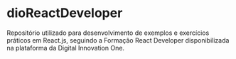# dioReactDeveloper
Repositório utilizado para desenvolvimento de exemplos e exercícios práticos em React.js, seguindo a Formação React Developer disponibilizada na plataforma da Digital Innovation One.
